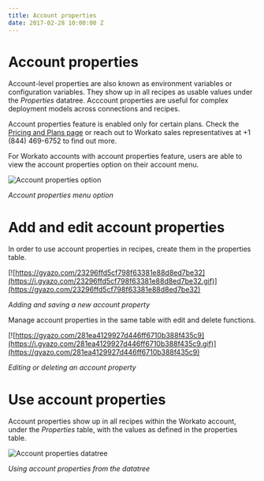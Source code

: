 ```yaml
---
title: Account properties
date: 2017-02-28 10:00:00 Z
---
```


# Account properties
Account-level properties are also known as environment variables or configuration variables. They show up in all recipes as usable values under the *Properties* datatree. Acccount properties are useful for complex deployment models across connections and recipes.

Account properties feature is enabled only for certain plans. Check the [Pricing and Plans page](https://www.workato.com/pricing?audience=general) or reach out to Workato sales representatives at +1 (844) 469-6752 to find out more.

For Workato accounts with account properties feature, users are able to view the account properties option on their account menu.

![Account properties option](/_uploads/_features/account-properties/account_properties_option.png)

*Account properties menu option*

# Add and edit account properties
In order to use account properties in recipes, create them in the properties table.

[![https://gyazo.com/23296ffd5cf798f63381e88d8ed7be32](https://i.gyazo.com/23296ffd5cf798f63381e88d8ed7be32.gif)](https://gyazo.com/23296ffd5cf798f63381e88d8ed7be32)

*Adding and saving a new account property*

Manage account properties in the same table with edit and delete functions.

[![https://gyazo.com/281ea4129927d446ff6710b388f435c9](https://i.gyazo.com/281ea4129927d446ff6710b388f435c9.gif)](https://gyazo.com/281ea4129927d446ff6710b388f435c9)

*Editing or deleting an account property*

# Use account properties
Account properties show up in all recipes within the Workato account, under the *Properties* table, with the values as defined in the properties table.

![Account properties datatree](/_uploads/_features/account-properties/account_properties_datatree.png)

*Using account properties from the datatree*
